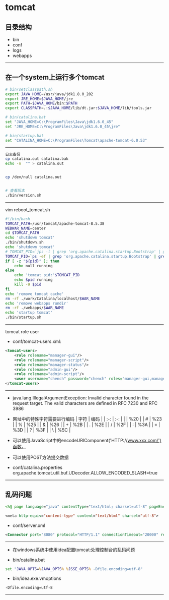 # tomcat


## 目录结构
- bin
- conf
- logs
- webapps



---
## 在一个system上运行多个tomcat
```sh
# bin/setclasspath.sh
export JAVA_HOME=/usr/java/jdk1.8.0_202
export JRE_HOME=$JAVA_HOME/jre
export PATH=$JAVA_HOME/bin:$PATH
export CLASSPATH=.:$JAVA_HOME/lib/dt.jar:$JAVA_HOME/lib/tools.jar

# bin/catalina.bat
set "JAVA_HOME=C:\ProgramFiles\Java\jdk1.6.0_45"
set "JRE_HOME=C:\ProgramFiles\Java\jdk1.6.0_45\jre"

# bin/startup.bat
set "CATALINA_HOME=C:\ProgramFiles\Tomcat\apache-tomcat-6.0.53"
```

---

```sh
日志备份
cp catalina.out catalina.bak
echo -n  "" > catalina.out


cp /dev/null catalina.out


# 查看版本
./bin/version.sh
```




---
vim reboot_tomcat.sh
```sh
#!/bin/bash
TOMCAT_PATH=/usr/tomcat/apache-tomcat-8.5.38
WEBWAR_NAME=center
cd $TOMCAT_PATH
echo 'shutdowm tomcat'
./bin/shutdown.sh
echo 'shutdowm tomcat'
# TOMCAT_PID=`jps -l | grep 'org.apache.catalina.startup.Bootstrap' | grep -v grep | awk '{print $1}'`
TOMCAT_PID=`ps -ef | grep 'org.apache.catalina.startup.Bootstrap' | grep -v grep | awk '{print $2}'`
if [ -z "${pid}" ]; then
    echo null running
else
    echo 'tomcat pid:'$TOMCAT_PID
    echo $pid running
    kill -9 $pid
fi
echo 'remove tomcat cache'
rm -rf ./work/Catalina/localhost/$WAR_NAME
echo 'remove webapps rundir'
rm -rf ./webapps/$WAR_NAME
echo 'startup tomcat'
./bin/startup.sh
```
---


tomcat role user
- conf/tomcat-users.xml:
```xml
<tomcat-users>
    <role rolename="manager-gui"/>
    <role rolename="manager-script"/>
    <role rolename="manager-status"/>
    <role rolename="admin-gui"/>
    <role rolename="admin-script"/>
    <user username="chench" password="chench" roles="manager-gui,manager-script,manager-status,admin-gui,admin-script"/>
</tomcat-users>
```



---
- java.lang.IllegalArgumentException: Invalid character found in the request target. The valid characters are defined in RFC 7230 and RFC 3986

- 网址中的特殊字符需要进行编码
| 字符 | 编码 |
| :-: | :-: |
|   | %20 |
| # | %23 |
| % | %25 |
| & | %26 |
| + | %2B |
| . | %2E |
| / | %2F |
| : | %3A |
| = | %3D |
| ? | %3F |
| \ | %5C |


- 可以使用JavaScript中的encodeURIComponent('HTTP://www.xxx.com/')函数。

- 可以使用POST方法提交数据


- conf/catalina.properties
org.apache.tomcat.util.buf.UDecoder.ALLOW_ENCODED_SLASH=true

---
## 乱码问题

```jsp
<%@ page language="java" contentType="text/html; charset=utf-8" pageEncoding="utf-8" %>

<meta http-equiv="content-type" content="text/html" charset="utf-8">
```

- conf/server.xml
```xml
<Connector port="8080" protocol="HTTP/1.1" connectionTimeout="20000" redirectPort="8443" URIEncoding="utf-8" />
```
---

- 在windows系统中使用idea配置tomcat:处理控制台的乱码问题

- bin/catalina.bat
```bat
set "JAVA_OPTS=%JAVA_OPTS% %JSSE_OPTS% -Dfile.encoding=utf-8"
```

- bin/idea.exe.vmoptions
```
-Dfile.encoding=utf-8
```

---
